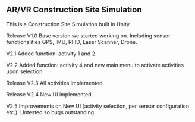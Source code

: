 
## AR/VR Construction Site Simulation

This is a Construction Site Simulation built in Unity. 

Release V1.0 Base version we started working on. Including sensor functionalities GPS, IMU, RFID, Laser Scanner, Drone.

V2.1 Added function: activity 1 and 2.

V2.2 Added function: activity 4 and new main menu to activate activities upon selection.

Release V2.3 All activities implemented.

Release V2.4 New UI implemented.

V2.5 Improvements on New UI (activity selection, per sensor configuration etc.). Untested so bugs outstanding. 

